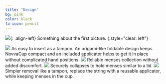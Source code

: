```yaml
---
title: "Design"
bg: pink
color: black
fa-icon: pencil
---
```


![](/img/InsertGraphic.svg){: .align-left}
Something about the first picture.
{:style="clear: left"}

<img src="img/InsertGraphic.svg"/>
As easy to insert as a tampon.  
An origami-like foldable design keeps NovvaCup compact
and an included applicator helps to get it in place without complicated hand positions.

<img src="img/CollectGraphic.svg"/>
Reliable menses collection without added discomfort.

<img src="img/CollapseGraphic.svg"/>
Securely collapses to hold menses similar to a lid.

<img src="img/RemoveGraphic.svg"/>
Simpler removal like a tampon, replace the string with a reusable applicator,
while keeping menses in the cup.
